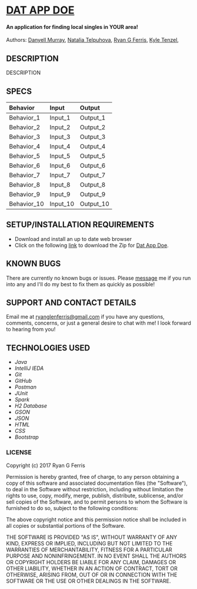 # [DAT APP DOE](https://github.com/ryanglenferris/dad.git)

#### An application for finding local singles in YOUR area!

Authors: [Danyell Murray](https://github.com/danyellington), [Natalia Telpuhova](https://github.com/telpuhova), [Ryan G Ferris](https://github.com/ryanglenferris), [Kyle Tenzel](https://github.com/ktenzel),

## DESCRIPTION

DESCRIPTION

## SPECS

| Behavior | Input | Output |
| :------------- | :------------- | :------------- |
| Behavior_1 | Input_1 | Output_1 |
| Behavior_2 | Input_2 | Output_2 |
| Behavior_3 | Input_3 | Output_3 |
| Behavior_4 | Input_4 | Output_4 |
| Behavior_5 | Input_5 | Output_5 |
| Behavior_6 | Input_6 | Output_6 |
| Behavior_7 | Input_7 | Output_7 |
| Behavior_8 | Input_8 | Output_8 |
| Behavior_9 | Input_9 | Output_9 |
| Behavior_10 | Input_10 | Output_10 |

## SETUP/INSTALLATION REQUIREMENTS

* Download and install an up to date web browser
* Click on the following [link](https://github.com/ryanglenferris/dad.git) to download the Zip for [Dat App Doe](https://github.com/ryanglenferris/dad.git).

## KNOWN BUGS

There are currently no known bugs or issues. Please [message](mailto:ryanglenferris@gmail.com) me if you run into any and I'll do my best to fix them as quickly as possible!

## SUPPORT AND CONTACT DETAILS

Email me at [ryanglenferris@gmail.com](mailto:ryanglenferris@gmail.com) if you have any questions, comments, concerns, or just a general desire to chat with me! I look forward to hearing from you!

## TECHNOLOGIES USED

* _Java_
* _IntelliJ IEDA_
* _Git_
* _GitHub_
* _Postman_
* _JUnit_
* _Spark_
* _H2 Database_
* _GSON_
* _JSON_
* _HTML_
* _CSS_
* _Bootstrap_

### LICENSE

Copyright (c) 2017 Ryan G Ferris

Permission is hereby granted, free of charge, to any person obtaining a copy of this software and associated documentation files (the "Software"), to deal in the Software without restriction, including without limitation the rights to use, copy, modify, merge, publish, distribute, sublicense, and/or sell copies of the Software, and to permit persons to whom the Software is furnished to do so, subject to the following conditions:

The above copyright notice and this permission notice shall be included in all copies or substantial portions of the Software.

THE SOFTWARE IS PROVIDED "AS IS", WITHOUT WARRANTY OF ANY KIND, EXPRESS OR IMPLIED, INCLUDING BUT NOT LIMITED TO THE WARRANTIES OF MERCHANTABILITY, FITNESS FOR A PARTICULAR PURPOSE AND NONINFRINGEMENT. IN NO EVENT SHALL THE AUTHORS OR COPYRIGHT HOLDERS BE LIABLE FOR ANY CLAIM, DAMAGES OR OTHER LIABILITY, WHETHER IN AN ACTION OF CONTRACT, TORT OR OTHERWISE, ARISING FROM, OUT OF OR IN CONNECTION WITH THE SOFTWARE OR THE USE OR OTHER DEALINGS IN THE SOFTWARE.

